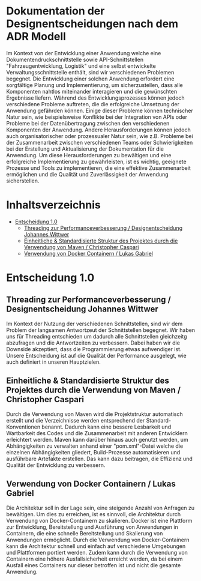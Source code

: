 # Dokumentation der Designentscheidungen nach dem ADR Modell<!-- omit in toc -->

Im Kontext von der Entwicklung einer Anwendung welche eine Dokumentendruckschnittstelle sowie API-Schnittstellen "Fahrzeugentwicklung, Logistik" und eine selbst entwickelte Verwaltungsschnittstelle enthält, sind wir verschiedenen Problemen begegnet.
Die Entwicklung einer solchen Anwendung erfordert eine sorgfältige Planung und Implementierung, um sicherzustellen, dass alle Komponenten nahtlos miteinander interagieren und die gewünschten Ergebnisse liefern. Während des Entwicklungsprozesses können jedoch verschiedene Probleme auftreten, die die erfolgreiche Umsetzung der Anwendung gefährden können.
Einige dieser Probleme können technischer Natur sein, wie beispielsweise Konflikte bei der Integration von APIs oder Probleme bei der Datenübertragung zwischen den verschiedenen Komponenten der Anwendung. Andere Herausforderungen können jedoch auch organisatorischer oder prozessualer Natur sein, wie z.B. Probleme bei der Zusammenarbeit zwischen verschiedenen Teams oder Schwierigkeiten bei der Erstellung und Aktualisierung der Dokumentation für die Anwendung. Um diese Herausforderungen zu bewältigen und eine erfolgreiche Implementierung zu gewährleisten, ist es wichtig, geeignete Prozesse und Tools zu implementieren, die eine effektive Zusammenarbeit ermöglichen und die Qualität und Zuverlässigkeit der Anwendung sicherstellen.

# Inhaltsverzeichnis <!-- omit in toc -->

<!-- vscode-markdown-toc -->

- [Entscheidung 1.0](#entscheidung-10)
  - [Threading zur Performanceverbesserung / Designentscheidung Johannes Wittwer](#threading-zur-performanceverbesserung--designentscheidung-johannes-wittwer)
  - [Einheitliche \& Standardisierte Struktur des Projektes durch die Verwendung von Maven / Christopher Caspari](#einheitliche--standardisierte-struktur-des-projektes-durch-die-verwendung-von-maven--christopher-caspari)
  - [Verwendung von Docker Containern / Lukas Gabriel](#verwendung-von-docker-containern--lukas-gabriel)

<!-- vscode-markdown-toc-config
	numbering=false
	autoSave=true
	/vscode-markdown-toc-config -->
<!-- /vscode-markdown-toc -->

# <a name='Entscheidung1.0'></a>Entscheidung 1.0

## <a name='ThreadingzurPerformanceverbesserungDesignentscheidungJohannesWittwer'></a>Threading zur Performanceverbesserung / Designentscheidung Johannes Wittwer

Im Kontext der Nutzung der verschiedenen Schnittstellen, sind wir dem Problem der langsamen Antwortzeut der Schnittstellen begegnet. Wir haben uns für Threading entschieden um dadurch alle Schnittstellen gleichzeitg abzufragen und die Antwortzeiten zu verbessern. Dabei haben wir die Downside akzeptiert, dass die Programmierung etwas aufwendiger ist. Unsere Entscheidung ist auf die Qualität der Performance ausgelegt, wie auch definiert in unseren Hauptzielen.

## <a name='EinheitlicheStandardisierteStrukturdesProjektesdurchdieVerwendungvonMavenChristopherCaspari'></a>Einheitliche & Standardisierte Struktur des Projektes durch die Verwendung von Maven / Christopher Caspari

Durch die Verwendung von Maven wird die Projektstruktur automatisch erstellt und die Verzeichnisse werden entsprechend der Standard-Konventionen benannt. Dadurch kann eine bessere Lesbarkeit und Wartbarkeit des Codes und die Zusammenarbeit mit anderen Entwicklern erleichtert werden. Maven kann darüber hinaus auch genutzt werden, um Abhängigkeiten zu verwalten anhand einer "pom.xml"-Datei welche die einzelnen Abhängigkeiten gliedert, Build-Prozesse automatisieren und ausführbare Artefakte erstellen. Das kann dazu beitragen, die Effizienz und Qualität der Entwicklung zu verbessern.

## <a name='VerwendungvonDockerContainernLukasGabriel'></a>Verwendung von Docker Containern / Lukas Gabriel

Die Architektur soll in der Lage sein, eine steigende Anzahl von Anfragen zu bewältigen. Um dies zu erreichen, ist es sinnvoll, die Architektur durch Verwendung von Docker-Containern zu skalieren. Docker ist eine Plattform zur Entwicklung, Bereitstellung und Ausführung von Anwendungen in Containern, die eine schnelle Bereitstellung und Skalierung von Anwendungen ermöglicht. Durch die Verwendung von Docker-Containern kann die Architektur schnell und einfach auf verschiedene Umgebungen und Plattformen portiert werden. Zudem kann durch die Verwendung von Containern eine höhere Ausfallsicherheit erreicht werden, da bei einem Ausfall eines Containers nur dieser betroffen ist und nicht die gesamte Anwendung.

[def]: #fortlaufenden-nummer
